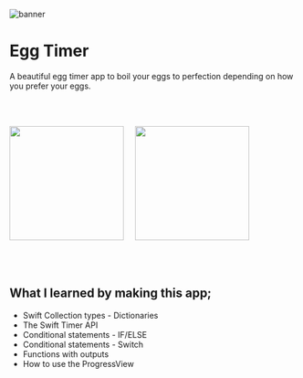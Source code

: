 ![banner](https://user-images.githubusercontent.com/55702254/190243270-41b39bd3-e88d-4dc0-841f-bcaf89be4fca.png)


# Egg Timer

A beautiful egg timer app to boil your eggs to perfection depending on how you prefer your eggs. 

<br>
<br>


<img src="https://user-images.githubusercontent.com/55702254/190244647-66894160-bea3-43f6-989a-7b52d29a7328.png" width="200"> &nbsp; &nbsp; <img src="https://user-images.githubusercontent.com/55702254/190244651-6c364ffb-2b27-4e0d-88ce-f310f602fcaa.png" width="200">


<br>
<br>


## What I learned by making this app;

* Swift Collection types - Dictionaries
* The Swift Timer API
* Conditional statements - IF/ELSE
* Conditional statements - Switch
* Functions with outputs
* How to use the ProgressView

